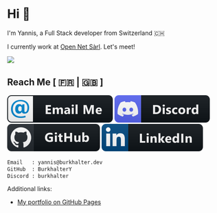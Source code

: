 # Hi 🥸

I'm Yannis, a Full Stack developer from Switzerland 🇨🇭

I currently work at [Open Net Sàrl](https://www.open-net.ch/). Let's meet!

![](https://komarev.com/ghpvc/?username=BurkhalterY&style=for-the-badge)

## Reach Me [ 🇫🇷 | 🇬🇧 ]

[![Email](medias/email_me.svg)](mailto:yannis@burkhalter.dev)
[![Discord](medias/discord.svg)](https://discordapp.com/users/317230160124313610)
[![GitHub](medias/github.svg)](https://github.com/BurkhalterY/)
[![LinkedIn](medias/linkedin.svg)](https://www.linkedin.com/in/yannis-burkhalter)

    Email   : yannis@burkhalter.dev
    GitHub  : BurkhalterY
    Discord : burkhalter

Additional links:

- [My portfolio on GitHub Pages](https://burkhaltery.github.io/en)
